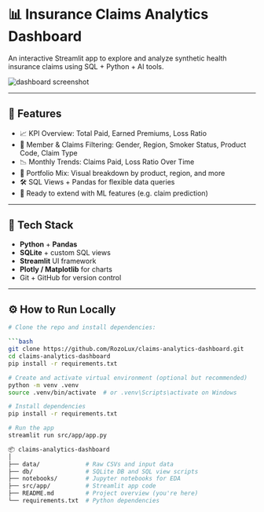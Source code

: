 # 📊 Insurance Claims Analytics Dashboard

An interactive Streamlit app to explore and analyze synthetic health insurance claims using SQL + Python + AI tools.

![dashboard screenshot](screenshot.png) <!-- Replace or delete if you don’t have it yet -->

---

## 🚀 Features

- 📈 KPI Overview: Total Paid, Earned Premiums, Loss Ratio
- 🧍 Member & Claims Filtering: Gender, Region, Smoker Status, Product Code, Claim Type
- 📉 Monthly Trends: Claims Paid, Loss Ratio Over Time
- 🧩 Portfolio Mix: Visual breakdown by product, region, and more
- 🛠 SQL Views + Pandas for flexible data queries
- 🤖 Ready to extend with ML features (e.g. claim prediction)

---

## 🧰 Tech Stack

- **Python** + **Pandas**
- **SQLite** + custom SQL views
- **Streamlit** UI framework
- **Plotly / Matplotlib** for charts
- Git + GitHub for version control

---

## ⚙️ How to Run Locally

```bash
# Clone the repo and install dependencies:

```bash
git clone https://github.com/RozoLux/claims-analytics-dashboard.git
cd claims-analytics-dashboard
pip install -r requirements.txt

# Create and activate virtual environment (optional but recommended)
python -m venv .venv
source .venv/bin/activate  # or .venv\Scripts\activate on Windows

# Install dependencies
pip install -r requirements.txt

# Run the app
streamlit run src/app/app.py

📦 claims-analytics-dashboard
│
├── data/             # Raw CSVs and input data
├── db/               # SQLite DB and SQL view scripts
├── notebooks/        # Jupyter notebooks for EDA
├── src/app/          # Streamlit app code
├── README.md         # Project overview (you're here)
└── requirements.txt  # Python dependencies
